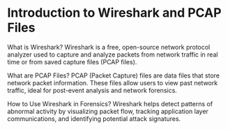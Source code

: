 # Introduction to Wireshark and PCAP Files

What is Wireshark?
Wireshark is a free, open-source network protocol analyzer used to capture and analyze packets from network traffic in real time or from saved capture files (PCAP files).

What are PCAP Files?
PCAP (Packet Capture) files are data files that store network packet information. These files allow users to view past network traffic, ideal for post-event analysis and network forensics.

How to Use Wireshark in Forensics?
Wireshark helps detect patterns of abnormal activity by visualizing packet flow, tracking application layer communications, and identifying potential attack signatures.

